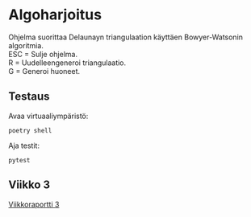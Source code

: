 # Algoharjoitus  

Ohjelma suorittaa Delaunayn triangulaation käyttäen Bowyer-Watsonin algoritmia.  
ESC = Sulje ohjelma.  
R = Uudelleengeneroi triangulaatio.  
G = Generoi huoneet.  

## Testaus  

Avaa virtuaaliympäristö:
```
poetry shell
```

Aja testit:  
```
pytest
```

## Viikko 3  

[Viikkoraportti 3](/Dokumentaatio/Viikkoraportti3.md)  
